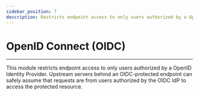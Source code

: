 ```yaml
---
sidebar_position: 7
description: Restricts endpoint access to only users authorized by a OpenID Identity Provider. Upstream servers behind an OIDC-protected endpoint can safely assume that requests are from users authorized by the OIDC IdP to access the protected resource..
---
```


# OpenID Connect (OIDC)
----------------

This module restricts endpoint access to only users authorized by a OpenID Identity Provider. Upstream servers behind an OIDC-protected endpoint can safely assume that requests are from users authorized by the OIDC IdP to access the protected resource.
